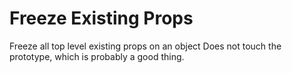 

# Freeze Existing Props

Freeze all top level existing props on an object
Does not touch the prototype, which is probably a good thing.